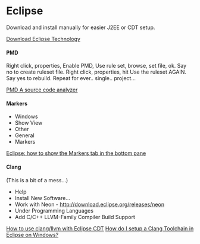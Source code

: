 
# Eclipse

Download and install manually for easier J2EE or CDT setup.

[Download Eclipse Technology](https://www.eclipse.org/downloads/)

#### PMD

Right click, properties, Enable PMD, Use rule set, browse, set file, ok. Say no to create ruleset file. Right click, properties, hit Use the ruleset AGAIN. Say yes to rebuild. Repeat for ever.. single.. project... 

[PMD A source code analyzer](https://sourceforge.net/projects/pmd/files/pmd-eclipse/update-site/)

#### Markers

* Windows
* Show View
* Other
* General
* Markers

[Eclipse: how to show the Markers tab in the bottom pane](http://stackoverflow.com/questions/29025336/eclipse-how-to-show-the-markers-tab-in-the-bottom-pane)

#### Clang

(This is a bit of a mess...)

* Help
* Install New Software...
* Work with Neon - http://download.eclipse.org/releases/neon
* Under Programming Languages
* Add C/C++ LLVM-Family Compiler Build Support

[How to use clang/llvm with Eclipse CDT](http://stackoverflow.com/questions/5802448/how-to-use-clang-llvm-with-eclipse-cdt)
[How do I setup a Clang Toolchain in Eclipse on Windows?](http://stackoverflow.com/questions/10973325/how-do-i-setup-a-clang-toolchain-in-eclipse-on-windows)
